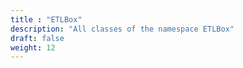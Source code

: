 ```yaml
---
title : "ETLBox"
description: "All classes of the namespace ETLBox"
draft: false
weight: 12
---
```

